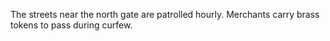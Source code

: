 The streets near the north gate are patrolled hourly. Merchants carry brass tokens to pass during curfew.
